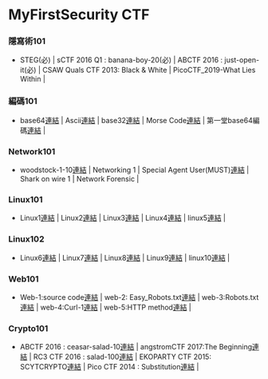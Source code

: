 # MyFirstSecurity CTF
### 隱寫術101
- STEG(必) | sCTF 2016 Q1 : banana-boy-20(必) | ABCTF 2016 : just-open-it(必) | CSAW Quals CTF 2013: Black & White | PicoCTF_2019-What Lies Within |
### 編碼101
- base64[連結]() | Ascii[連結]() | base32[連結]() | Morse Code[連結]() | 第一堂base64編碼[連結](https://youtu.be/4UF_FPbl5dY) |
### Network101
- woodstock-1-10[連結](https://youtu.be/f2R6P6FKSNA) | Networking 1 | Special Agent User(MUST)[連結](https://youtu.be/Ia1Bh6wiRDs) | Shark on wire 1 | Network Forensic |
### Linux101
- Linux1[連結](https://youtu.be/OEXSagAzeDY) | Linux2[連結](https://youtu.be/X8YYzgQEOAg) | Linux3[連結](https://youtu.be/Br0fJjiAjeE) | Linux4[連結](https://youtu.be/9eh17zdhUhs) | linux5[連結](https://youtu.be/_Etuc9eUaYU) |
### Linux102
- Linux6[連結](https://youtu.be/VFTm-X8M2Ww) | Linux7[連結](https://youtu.be/SEMHKWE43QM) | Linux8[連結](https://youtu.be/4tWToCX69Y4) | Linux9[連結](https://youtu.be/yGaH4aOApMw) | linux10[連結](https://youtu.be/KgXjH7v8_M0) |
### Web101
- Web-1:source code[連結](https://youtu.be/mdJY2aE2t7s) | web-2: Easy_Robots.txt[連結](https://youtu.be/yVJd9INGxO4) | web-3:Robots.txt[連結](https://youtu.be/8y-8QBPgIec) | web-4:Curl-1[連結](https://youtu.be/uscwNmfDxwU) | web-5:HTTP method[連結](https://youtu.be/Dvk8zXLfwas) |
### Crypto101
- ABCTF 2016 : ceasar-salad-10[連結](https://youtu.be/GzxorKi7G00) | angstromCTF 2017:The Beginning[連結](https://youtu.be/8ZG9C3ZAh4M) | RC3 CTF 2016 : salad-100[連結]() | EKOPARTY CTF 2015: SCYTCRYPTO[連結](https://youtu.be/3agy354x8jA) | Pico CTF 2014 : Substitution[連結](https://youtu.be/bCnTKMGNxfk) | 
